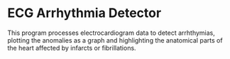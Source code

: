 # ECG Arrhythmia Detector
This program processes electrocardiogram data to detect arrhthymias, plotting the anomalies as a graph and highlighting the anatomical parts of the heart affected by infarcts or fibrillations.
